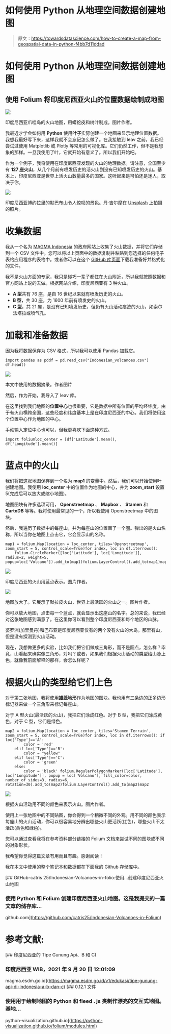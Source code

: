 # 如何使用 Python 从地理空间数据创建地图

> 原文：<https://towardsdatascience.com/how-to-create-a-map-from-geospatial-data-in-python-f4bb7d11ddad>

# 如何使用 Python 从地理空间数据创建地图

## 使用 Folium 将印度尼西亚火山的位置数据绘制成地图

![](img/536c2db0c5042e34c346581d9f248298.png)

印度尼西亚爪哇岛的火山地图，用蟒蛇皮和树叶制成。图片作者。

我最近才学会如何用 **Python** 使用**叶子**实际创建一个地图来显示地理位置数据。我想我最好写下来，这样我就不会忘记怎么做了。在我接触到 leav 之前，我已经尝试过使用 Matplotlib 或 Plotly 等常用的可视化库。它们仍然工作，但不是我想象的那样。一旦我使用了叶，它就开始有意义了。所以我们开始吧。

作为一个例子，我将使用在印度尼西亚发现的火山的地理数据。请注意，全国至少有 **127 座火山**，从几个月前有喷发历史的活火山到没有已知喷发历史的火山。基本上，印度尼西亚是世界上活火山数量最多的国家。这听起来是可怕还是迷人，取决于你。

![](img/7b3dd1c1e4da82d59949d790c97a3ef7.png)

印度尼西亚博约拉里的默巴布山令人惊叹的景色。丹·吉尔摩在 [Unsplash](https://unsplash.com?utm_source=medium&utm_medium=referral) 上拍摄的照片。

# 收集数据

我从一个名为 [MAGMA Indonesia](https://magma.esdm.go.id/v1/edukasi/tipe-gunung-api-di-indonesia-a-b-dan-c) 的政府网站上收集了火山数据，并将它们存储到一个 CSV 文件中。您可以将以上页面中的数据复制并粘贴到您选择的任何电子表格应用程序的表格中。或者你可以在这个 [GitHub 库页面](https://github.com/catris25/Indonesian-Volcanoes-in-Folium/blob/main/Indonesian_volcanoes.csv)下载我准备好并格式化的文件。

我不是火山方面的专家，我只是碰巧一辈子都住在火山附近，所以我就按照数据和官方网站上说的去做。根据网站介绍，印度尼西亚有 3 种火山。

*   **A 型**共有 76 座，是自 16 世纪以来就有喷发历史的火山。
*   **B 型**，共 30 座，为 1600 年前有喷发史的火山。
*   **C 型**，共 21 座，是没有已知喷发历史，但仍有火山活动痕迹的火山，如索尔法塔拉或喷气孔。

# 加载和准备数据

因为我将数据保存为 CSV 格式，所以我可以使用 Pandas 加载它。

```
import pandas as pddf = pd.read_csv("Indonesian_volcanoes.csv")
df.head()
```

![](img/bee6af7acd9e99ba4c99d9b5fc4096c6.png)

本文中使用的数据摘录。作者图片

然后，作为开始，我导入了 leav 库。

在这里找到我们地图的**位置中心**也很重要，它是数据中所有位置的平均经纬度。由于有火山横跨全国，这些经度和纬度基本上是在印度尼西亚的中心。我们将使用这个位置中心作为地图的中心。

手动输入定位中心也可以，但我更喜欢下面这种方式。

```
import foliumloc_center = [df['Latitude'].mean(), df['Longitude'].mean()]
```

# 蓝点中的火山

我们将把这张地图保存到一个名为 **map1** 的变量中。然后，我们可以开始使用叶创建地图。我使用 **loc_center** 中的位置作为地图的中心，并为 **zoom_start** 设置 5(完成后可以放大或缩小地图)。

地图图块有许多选项可用， **Openstreetmap** 、 **Mapbox** 、 **Stamen** 和 **CartoDB** 等等。我将使用最常见的一个，所以我使用 Openstreetmap 中的图块。

然后，我遍历了数据中的每座山，并为每座山的位置画了一个圈。弹出的是火山名称，所以当你在地图上点击它，它会显示山的名称。

```
map1 = folium.Map(location = loc_center, tiles='Openstreetmap', zoom_start = 5, control_scale=True)for index, loc in df.iterrows():
    folium.CircleMarker([loc['Latitude'], loc['Longitude']],     radius=2, weight=5, popup=loc['Volcano']).add_to(map1)folium.LayerControl().add_to(map1)map1
```

![](img/3a71a613d64e181efb99374f9d4ecb1a.png)

印度尼西亚的火山用蓝点表示。图片作者。

![](img/4089a1d78e476d29e79dba2182220708.png)

地图放大了。它展示了默拉皮火山，世界上最活跃的火山之一。图片作者。

你可以放大地图，点击每一个蓝点，就会显示出这座山的名字。总的来说，我已经对这张地图感到满意了。在这里你可以看到整个印度尼西亚和每个地区的山脉。

婆罗洲(加里曼丹)和巴布亚是印度尼西亚仅有的两个没有火山的大岛。那里有山，但是没有探测到火山活动。

现在，我想做更多的实验，比如我们把它们做成三角形，而不是圆点，怎么样？毕竟，山看起来确实像三角形，对吗？或者，如果我们根据火山活动的类型给山脉上色，就像我前面解释的那样，会怎么样呢？

# 根据火山的类型给它们上色

对于第二张地图，我将使用**雄蕊地形**作为地图的图块。我也用有三条边的正多边形标记器来做一个三角形来标记每座山。

对于 A 型火山(最活跃的火山)，我把它们涂成红色。对于 B 型，我把它们涂成黄色，对于 C 型，它们是绿色。

```
map2 = folium.Map(location = loc_center, tiles='Stamen Terrain', zoom_start = 5, control_scale=True)for index, loc in df.iterrows(): if loc['Type']=='A':
        color = 'red'
    elif loc['Type']=='B':
        color = "yellow"
    elif loc['Type']=='C':
        color = 'green'
    else:
        color = 'black' folium.RegularPolygonMarker([loc['Latitude'],    loc['Longitude']], popup = loc['Volcano'], fill_color=color, number_of_sides=3, radius=6, rotation=30).add_to(map2)folium.LayerControl().add_to(map2)map2
```

![](img/4d6fc54a1e0a0e8de8e83e5a1fe8dfac.png)

根据火山活动用不同的颜色来表示火山。图片作者。

使用上一张地图中的不同贴图，你会得到一个稍微不同的外观。用不同的颜色表示每座山的火山活动，你可以很容易地分辨出哪些火山更活跃(红色)，哪些火山不太活跃(黄色和绿色)。

您可以通过查看我将在参考资料部分链接的 Folium 文档来尝试不同的图块或不同的对象形状。

我希望你觉得这篇文章有用而且有趣。感谢阅读！

我在本文中使用的整个笔记本和数据都在下面我的 Github 存储库中。

[](https://github.com/catris25/Indonesian-Volcanoes-in-Folium) [## GitHub-catris 25/Indonesian-Volcanoes-in-folio:使用…创建印度尼西亚火山地图

### 使用 Python 和 Folium 创建印度尼西亚火山地图。这是我提交的一篇文章的储存库…

github.com](https://github.com/catris25/Indonesian-Volcanoes-in-Folium) 

# **参考文献**:

[](https://magma.esdm.go.id/v1/edukasi/tipe-gunung-api-di-indonesia-a-b-dan-c) [## 印度尼西亚的 Tipe Gunung Api、B 和 C)

### 印度尼西亚 WIB，2021 年 9 月 20 日 12:01:09

magma.esdm.go.id](https://magma.esdm.go.id/v1/edukasi/tipe-gunung-api-di-indonesia-a-b-dan-c)  [## 0.12.1 文件

### 使用用于绘制地图的 Python 和 fleed . js 类制作漂亮的交互式地图。基地…

python-visualization.github.io](https://python-visualization.github.io/folium/modules.html)
